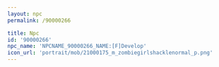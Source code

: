 ```yaml
---
layout: npc
permalink: /90000266

title: Npc
id: '90000266'
npc_name: 'NPCNAME_90000266_NAME:[F]Develop'
icon_url: 'portrait/mob/21000175_m_zombiegirlshacklenormal_p.png'
---
```

